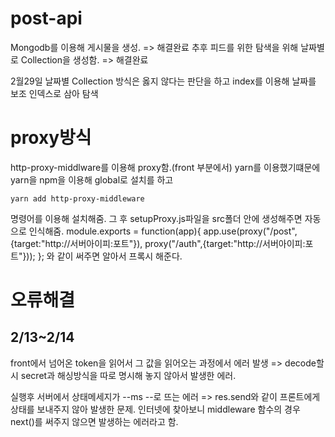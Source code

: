 # post-api
Mongodb를 이용해 게시물을 생성. => 해결완료
추후 피드를 위한 탐색을 위해 날짜별로 Collection을 생성함. => 해결완료

2월29일
날짜별 Collection 방식은 옳지 않다는 판단을 하고 index를 이용해 날짜를 보조 인덱스로 삼아 탐색

# proxy방식
http-proxy-middlware를 이용해 proxy함.(front 부분에서)
yarn를 이용했기떄문에 yarn을 npm을 이용해 global로 설치를 하고

    yarn add http-proxy-middleware

명령어를 이용해 설치해줌.
그 후 setupProxy.js파일을 src폴더 안에 생성해주면 자동으로 인식해줌.
module.exports = function(app){
    app.use(proxy("/post",{target:"http://서버아이피:포트"}),
            proxy("/auth",{target:"http://서버아이피:포트"}));
};
와 같이 써주면 알아서 프록시 해준다.

# 오류해결
## 2/13~2/14
front에서 넘어온 token을 읽어서 그 값을 읽어오는 과정에서 에러 발생 => decode할시 secret과 해싱방식을 따로 명시해 놓지 않아서 발생한 에러.

실행후 서버에서 상태메세지가 --ms --로 뜨는 에러 => res.send와 같이 프론트에게 상태를 보내주지 않아 발생한 문제. 인터넷에 찾아보니 middleware 함수의 경우 next()를 써주지 않으면 발생하는 에러라고 함.

